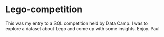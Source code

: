 # Lego-competition
This was my entry to a SQL competition held by Data Camp. I was to explore a dataset about Lego and come up with some insights.
Enjoy.
Paul
